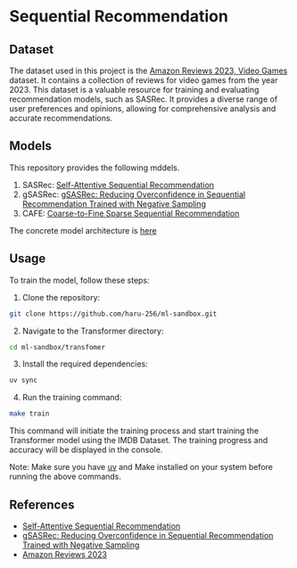 # Sequential Recommendation

## Dataset

The dataset used in this project is the [Amazon Reviews 2023, Video Games](https://amazon-reviews-2023.github.io/) dataset. It contains a collection of reviews for video games from the year 2023. This dataset is a valuable resource for training and evaluating recommendation models, such as SASRec. It provides a diverse range of user preferences and opinions, allowing for comprehensive analysis and accurate recommendations.

## Models

This repository provides the following mddels.

1. SASRec: [Self-Attentive Sequential Recommendation](https://arxiv.org/abs/1808.09781)
1. gSASRec: [gSASRec: Reducing Overconfidence in Sequential Recommendation Trained with Negative Sampling](https://arxiv.org/abs/2308.07192)
1. CAFE: [Coarse-to-Fine Sparse Sequential Recommendation](https://arxiv.org/abs/2204.01839)

The concrete model architecture is [here](https://github.com/haru-256/ml-sandbox/tree/main/sequential_recommendation/models)

## Usage

To train the model, follow these steps:

1. Clone the repository:

```sh
git clone https://github.com/haru-256/ml-sandbox.git
```

2. Navigate to the Transformer directory:

```sh
cd ml-sandbox/transfomer
```

3. Install the required dependencies:

```sh
uv sync
```

4. Run the training command:

```sh
make train
```

This command will initiate the training process and start training the Transformer model using the IMDB Dataset. The training progress and accuracy will be displayed in the console.

Note: Make sure you have [uv](https://github.com/astral-sh/uv) and Make installed on your system before running the above commands.

## References

- [Self-Attentive Sequential Recommendation](https://arxiv.org/abs/1808.09781)
- [gSASRec: Reducing Overconfidence in Sequential Recommendation Trained with Negative Sampling](https://arxiv.org/abs/2308.07192)
- [Amazon Reviews 2023](https://amazon-reviews-2023.github.io/)

